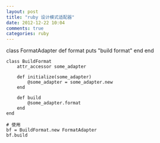 ```yaml
---
layout: post
title: "ruby 设计模式适配器"
date: 2012-12-22 10:04
comments: true
categories: ruby
---
```


<per>
	class FormatAdapter
		def format
			puts "build format"
		end
	end

	class BuildFormat
		attr_accessor some_adapter

		def initialize(some_adapter)
			@some_adapter = some_adapter.new			
		end

		def build
			@some_adapter.format
		end
	end

	# 使用
	bf = BuildFormat.new FormatAdapter
	bf.build
</per>
